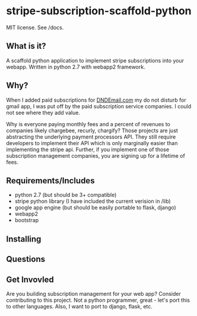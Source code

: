 # stripe-subscription-scaffold-python

MIT license. See /docs.

## What is it?

A scaffold python application to implement stripe subscriptions into your
webapp. Written in python 2.7 with webapp2 framework.

## Why?

When I added paid subscriptions for [DNDEmail.com](https://dndemail.com) my do not disturb for gmail app, I was put off by the paid subscription service companies. I could not see where they add value.

Why is everyone paying monthly fees and a percent of revenues to companies likely chargebee, recurly, chargify? Those projects are just abstracting the underlying payment processors API. They still require developers to implement their API which is only marginally easier than implementing the stripe api. Further, if you implement one of those subscription management companies, you are signing up for a lifetime of fees.

## Requirements/Includes

* python 2.7 (but should be 3+ compatible)
* stripe python library (I have included the current verision in /lib)
* google app engine (but should be easily portable to flask, django)
* webapp2
* bootstrap

## Installing

## Questions



## Get Invovled

Are you building subscription management for your web app? Consider contributing to this project. Not a python programmer, great - let's port this to other languages. Also, I want to port to django, flask, etc.